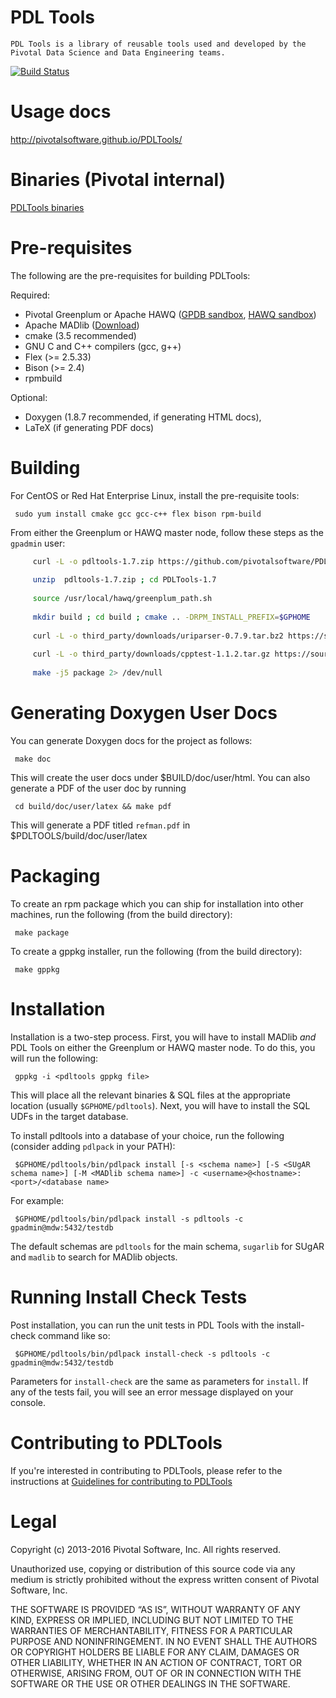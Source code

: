 PDL Tools
=========

    PDL Tools is a library of reusable tools used and developed by the Pivotal Data Science and Data Engineering teams.
    
[![Build Status](https://travis-ci.org/pivotalsoftware/PDLTools.svg?branch=master)](https://travis-ci.org/pivotalsoftware/PDLTools)

Usage docs
============

http://pivotalsoftware.github.io/PDLTools/

Binaries (Pivotal internal)
============================

[PDLTools binaries](https://drive.google.com/a/pivotal.io/folderview?id=0B43lMs8oQk7xcGJqdlN6SElWOTQ&usp=sharing)


Pre-requisites
===============

The following are the pre-requisites for building PDLTools:

Required:
* Pivotal Greenplum or Apache HAWQ ([GPDB sandbox](https://network.pivotal.io/products/pivotal-gpdb), [HAWQ sandbox](https://network.pivotal.io/products/pivotal-hdb))
* Apache MADlib ([Download](http://madlib.incubator.apache.org/download.html))
* cmake (3.5 recommended)
* GNU C and C++ compilers (gcc, g++)
* Flex (>= 2.5.33)
* Bison (>= 2.4)
* rpmbuild

Optional:
* Doxygen (1.8.7 recommended, if generating HTML docs), 
* LaTeX (if generating PDF docs)


Building
=========

For CentOS or Red Hat Enterprise Linux, install the pre-requisite tools:

     sudo yum install cmake gcc gcc-c++ flex bison rpm-build

From either the Greenplum or HAWQ master node, follow these steps as the `gpadmin` user:

```bash
     curl -L -o pdltools-1.7.zip https://github.com/pivotalsoftware/PDLTools/archive/v1.7.zip
 
     unzip  pdltools-1.7.zip ; cd PDLTools-1.7
 
     source /usr/local/hawq/greenplum_path.sh
 
     mkdir build ; cd build ; cmake .. -DRPM_INSTALL_PREFIX=$GPHOME
 
     curl -L -o third_party/downloads/uriparser-0.7.9.tar.bz2 https://sourceforge.net/projects/uriparser/files/uriparser-0.7.9.tar.bz2
 
     curl -L -o third_party/downloads/cpptest-1.1.2.tar.gz https://sourceforge.net/projects/cpptest/files/cpptest-1.1.2.tar.gz
 
     make -j5 package 2> /dev/null
```

Generating Doxygen User Docs
=============================

You can generate Doxygen docs for the project as follows:

     make doc

This will create the user docs under $BUILD/doc/user/html. 
You can also generate a PDF of the user doc by running

     cd build/doc/user/latex && make pdf

This will generate a PDF titled `refman.pdf` in $PDLTOOLS/build/doc/user/latex


Packaging
==========

To create an rpm package which you can ship for installation into other machines, run the following (from the build directory):

     make package

To create a gppkg installer, run the following (from the build directory):

     make gppkg

Installation
=============

Installation is a two-step process. First, you will have to install MADlib _and_ PDL Tools on either the Greenplum or HAWQ master node.
To do this, you will run the following:
    
     gppkg -i <pdltools gppkg file>

This will place all the relevant binaries & SQL files at the appropriate location (usually `$GPHOME/pdltools`).
Next, you will have to install the SQL UDFs in the target database.

To install pdltools into a database of your choice, run the following (consider adding `pdlpack` in your PATH):

     $GPHOME/pdltools/bin/pdlpack install [-s <schema name>] [-S <SUgAR schema name>] [-M <MADlib schema name>] -c <username>@<hostname>:<port>/<database name>

For example:

     $GPHOME/pdltools/bin/pdlpack install -s pdltools -c gpadmin@mdw:5432/testdb

The default schemas are `pdltools` for the main schema, `sugarlib` for SUgAR and `madlib` to search for MADlib objects.

Running Install Check Tests
=============================
    
Post installation, you can run the unit tests in PDL Tools with the install-check command like so:

     $GPHOME/pdltools/bin/pdlpack install-check -s pdltools -c gpadmin@mdw:5432/testdb

Parameters for `install-check` are the same as parameters for `install`.
If any of the tests fail, you will see an error message displayed on your console.

Contributing to PDLTools
========================

If you're interested in contributing to PDLTools, please refer to the instructions at [Guidelines for contributing to PDLTools](https://github.com/pivotalsoftware/PDLTools/blob/master/CONTRIBUTIONS.md)

Legal
======
Copyright (c) 2013-2016 Pivotal Software, Inc. All rights reserved.

Unauthorized use, copying or distribution of this source code via any
medium is strictly prohibited without the express written consent of
Pivotal Software, Inc.

THE SOFTWARE IS PROVIDED “AS IS”, WITHOUT WARRANTY OF ANY KIND,
EXPRESS OR IMPLIED, INCLUDING BUT NOT LIMITED TO THE WARRANTIES OF
MERCHANTABILITY, FITNESS FOR A PARTICULAR PURPOSE AND NONINFRINGEMENT.
IN NO EVENT SHALL THE AUTHORS OR COPYRIGHT HOLDERS BE LIABLE FOR ANY
CLAIM, DAMAGES OR OTHER LIABILITY, WHETHER IN AN ACTION OF CONTRACT,
TORT OR OTHERWISE, ARISING FROM, OUT OF OR IN CONNECTION WITH THE
SOFTWARE OR THE USE OR OTHER DEALINGS IN THE SOFTWARE.
